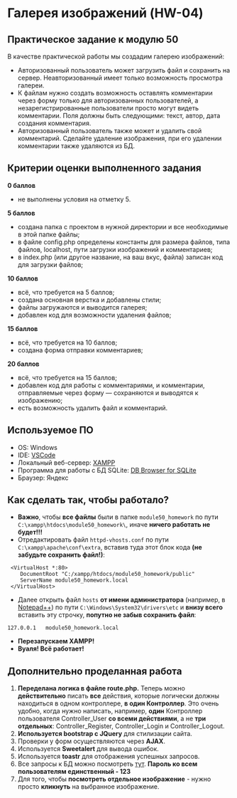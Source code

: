 # Галерея изображений (HW-04)

## Практическое задание к модулю 50
В качестве практической работы мы создадим галерею изображений:
- Авторизованный пользователь может загрузить файл и сохранить на сервер. Неавторизованный имеет только возможность просмотра галереи.
- К файлам нужно создать возможность оставлять комментарии через форму только для авторизованных пользователей, а незарегистрированные пользователи просто могут видеть комментарии. Поля должны быть следующими: текст, автор, дата создания комментария.
- Авторизованный пользователь также может и удалить свой комментарий. Сделайте удаление изображения, при его удалении комментарии также удаляются из БД.

## Критерии оценки выполненного задания
**0 баллов**
- не выполнены условия на отметку 5.

**5 баллов**
- создана папка с проектом в нужной директории и все необходимые в этой папке файлы;
- в файле config.php определены константы для размера файлов, типа файлов, localhost, пути загрузки изображений и комментариев;
- в index.php (или другое название, на ваш вкус, файла) записан код для загрузки файлов;

**10 баллов**
- всё, что требуется на 5 баллов;
- создана основная верстка и добавлены стили;
- файлы загружаются и выводится галерея;
- добавлен код для возможности удаления файлов;

**15 баллов**
- всё, что требуется на 10 баллов;
- создана форма отправки комментариев;

**20 баллов**
- всё, что требуется на 15 баллов;
- добавлен код для работы с комментариями, и комментарии, отправляемые через форму — сохраняются и выводятся к изображению;
- есть возможность удалить файл и комментарий.

## Используемое ПО
- OS: Windows
- IDE: [VSCode](https://code.visualstudio.com/)
- Локальный веб-сервер: [XAMPP](https://www.apachefriends.org/)
- Программа для работы с БД SQLite: [DB Browser for SQLite](https://sqlitebrowser.org/dl/)
- Браузер: Яндекс

## Как сделать так, чтобы работало?
- **Важно**, чтобы **все файлы** были в папке `module50_homework` по пути `C:\xampp\htdocs\module50_homework\`, иначе **ничего работать не будет!!!**
- Отредактировать файл `httpd-vhosts.conf` по пути `C:\xampp\apache\conf\extra`, вставив туда этот блок кода **(не забудьте сохранить файл!)**:
```
 <VirtualHost *:80>
    DocumentRoot "C:/xampp/htdocs/module50_homework/public"
    ServerName module50_homework.local
 </VirtualHost>
```
- Далее открыть файл `hosts` **от имени администратора** (например, в [Notepad++](https://notepad-plus-plus.org/downloads/)) по пути `C:\Windows\System32\drivers\etc` и **внизу всего** вставить эту строчку, **попутно не забыв сохранить файл**:
```
127.0.0.1   module50_homework.local
```
- **Перезапускаем XAMPP!**
- **Вуаля! Всё работает!**

## Дополнительно проделанная работа
1. **Переделана логика в файле route.php.** Теперь можно **действительно** писать **все** действия, которые логически должны находиться в одном контроллере, **в один Контроллер**. Это очень удобно, когда нужно написать, например, **один** Контроллер пользователя Controller_User **со всеми действиями**, а не **три отдельных**: Controller_Register, Controller_Login и Controller_Logout.
2. **Используется bootstrap с JQuery** для стилизации сайта.
3. Проверки у форм осуществляются через **AJAX**.
4. Используется **Sweetalert** для вывода ошибок.
5. Используется **toastr** для отображения успешных запросов.
6. Все запросы к БД можно посмотреть [тут](app/database/queries.sql). **Пароль ко всем пользователям единственный - 123**
7. Для того, чтобы **посмотреть отдельное изображение** - нужно просто **кликнуть** на выбранное изображение.
